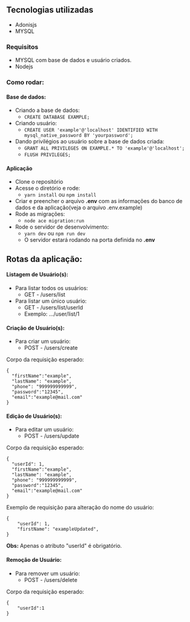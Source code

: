 ## Tecnologias utilizadas
  - Adonisjs
  - MYSQL

### Requisitos
  - MYSQL com base de dados e usuário criados.
  - Nodejs

### Como rodar:
#### Base de dados:
  - Criando a base de dados:
    - ```CREATE DATABASE EXAMPLE;```
  - Criando usuário:
    - ```CREATE USER 'example'@'localhost' IDENTIFIED WITH mysql_native_password BY 'yourpassword';```
  - Dando privilégios ao usuário sobre a base de dados criada:
    - ```GRANT ALL PRIVILEGES ON EXAMPLE.* TO 'example'@'localhost';```
    - ```FLUSH PRIVILEGES;```
#### Aplicação
  - Clone o repositório
  - Acesse o diretório e rode:
     - ```yarn install``` ou ```npm install```
  - Criar e preencher o arquivo **.env** com as informações do banco de dados e da aplicação(veja o arquivo .env.example)
  - Rode as migrações:
     - ```node ace migration:run```
  - Rode o servidor de desenvolvimento:
     - ```yarn dev``` ou ```npm run dev```
     - O servidor estará rodando na porta definida no **.env**

## Rotas da aplicação:
#### Listagem de Usuário(s): 
  - Para listar todos os usuários:
      - GET - /users/list
  - Para listar um único usuário:
      - GET - /users/list/userId
      - Exemplo: .../user/list/1 

#### Criação de Usuário(s): 
  - Para criar um usuário:
      - POST - /users/create

Corpo da requisição esperado: 
```
{
  "firstName":"example",
  "lastName": "example",
  "phone": "999999999999",
  "password":"12345",
  "email":"example@mail.com"
}
```

#### Edição de Usuário(s): 
  - Para editar um usuário:
      - POST - /users/update

Corpo da requisição esperado: 
```
{
  "userId": 1, 
  "firstName":"example",
  "lastName": "example",
  "phone": "999999999999",
  "password":"12345",
  "email":"example@mail.com"
}
```
Exemplo de requisição para alteração do nome do usuário:
```
{
	"userId": 1,
	"firstName": "exampleUpdated",
}
```
**Obs:** Apenas o atributo "userId" é obrigatório.

#### Remoção de Usuário: 
  - Para remover um usuário:
      - POST - /users/delete

Corpo da requisição esperado: 
```
{
	"userId":1
}
```
